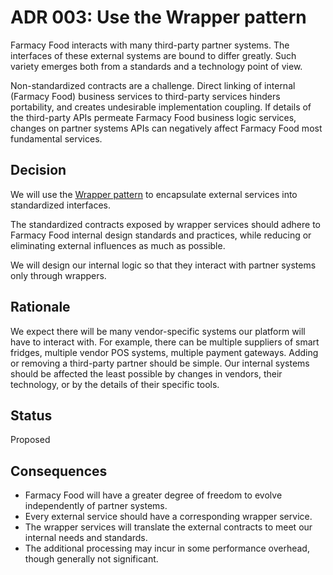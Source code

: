 # ADR 003: Use the Wrapper pattern
Farmacy Food interacts with many third-party partner systems. The interfaces of these external systems are bound to
 differ greatly. Such variety emerges both from a standards and a technology point of view.

Non-standardized contracts are a challenge. Direct linking of internal (Farmacy Food) business services to third-party
 services hinders portability, and creates undesirable implementation coupling. If details of the third-party APIs 
 permeate Farmacy Food business logic services, changes on partner systems APIs can negatively affect Farmacy Food most fundamental services. 
 
## Decision 
We will use the [Wrapper pattern](https://patterns.arcitura.com/soa-patterns/design_patterns/legacy_wrapper) to
encapsulate external services into standardized interfaces.

The standardized contracts exposed by wrapper services should adhere to Farmacy Food internal design standards and practices,
 while reducing or eliminating external influences as much as possible.

We will design our internal logic so that they interact with partner systems only through wrappers.

## Rationale
We expect there will be many vendor-specific systems our platform will have to interact with. For example, there can be
multiple suppliers of smart fridges, multiple vendor POS systems, multiple payment gateways. 
Adding or removing a third-party partner should be simple. Our internal systems should be affected the least possible by
changes in vendors, their technology, or by the details of their specific tools.
 
## Status
Proposed 

## Consequences
- Farmacy Food will have a greater degree of freedom to evolve independently of partner systems.
- Every external service should have a corresponding wrapper service.
- The wrapper services will translate the external contracts to meet our internal needs and standards.
- The additional processing may incur in some performance overhead, though generally not significant.
